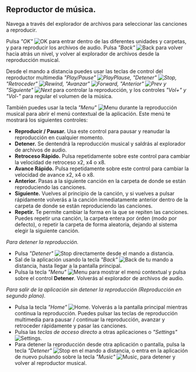 ## Reproductor de música.

Navega a través del explorador de archivos para seleccionar las canciones a reproducir.

Pulsa *"OK"* ![OK](http://static.energysistem.com/images/manuals/42162/5501c8043769d.jpg) para entrar dentro de las diferentes unidades y carpetas, y para reproducir los archivos de audio. Pulsa *"Back"* ![Back](http://static.energysistem.com/images/manuals/42162/5501c809057e9.jpg) para volver hacia atrás un nivel, y volver al explorador de archivos desde la reproducción musical.

Desde el mando a distancia puedes usar las teclas de control del reproductor multimedia *"Play/Pause" ![PlayPlause](http://static.energysistem.com/images/manuals/42162/5501c84d1a18d.jpg), "Detener" ![Stop](http://static.energysistem.com/images/manuals/42162/5501c871719ec.jpg), "Retroceder" ![Rewind](http://static.energysistem.com/images/manuals/42162/5501c8622030c.jpg), "Avanzar" ![Forward](http://static.energysistem.com/images/manuals/42162/5501c82085995.jpg), "Anterior" ![Prev](http://static.energysistem.com/images/manuals/42162/5501c859394dc.jpg) y "Siguiente" ![Next](http://static.energysistem.com/images/manuals/42162/5501c83524ac9.jpg)* para controlar la reproducción, y los controles *"Vol+" y "Vol-"* para regular el volumen de la música.

También puedes usar la tecla *"Menu"* ![Menu](http://static.energysistem.com/images/manuals/42162/5501c7fd28337.jpg) durante la reproducción musical para abrir el menú contextual de la aplicación. Este menú te mostrará los siguientes controles:

- **Reproducir / Pausar.** Usa este control para pausar y reanudar la reproducción en cualquier momento.
- **Detener.** Se dentendrá la reproducción musical y saldrás al explorador de archivos de audio.
- **Retroceso Rápido.** Pulsa repetidamente sobre este control para cambiar la velocidad de retroceso x2, x4 o x8.
- **Avance Rápido.** Pulsa repetidamente sobre este control para cambiar la velocidad de avance x2, x4 o x8.
- **Anterior.** Pasas a la siguiente canción en la carpeta de donde se están reproduciendo las canciones.
- **Siguiente.** Vuelves al principio de la canción, y si vuelves a pulsar rápidamente volverás a la canción inmediatamente anterior dentro de la carpeta de donde se están reproduciendo las canciones.
- **Repetir.** Te permite cambiar la forma en la que se repiten las canciones. Puedes repetir una canción, la carpeta entera por órden (modo por defecto), o repetir la carpeta de forma aleatoria, dejando al sistema elegir la siguiente canción.

*Para detener la reproducción.*
- Pulsa *"Detener"* ![Stop](http://static.energysistem.com/images/manuals/42162/5501c871719ec.jpg) directamente desde el mando a distancia.
- Sal de la aplicación usando la tecla *"Back"* ![Back](http://static.energysistem.com/images/manuals/42162/5501c809057e9.jpg) de tu mando a distancia, hasta llegar a la pantalla principal.
- Pulsa la tecla *"Menu"* ![Menu](http://static.energysistem.com/images/manuals/42162/5501c7fd28337.jpg) para mostrar el menú contextual y pulsa sobre el control **Detener**. Volverás al explorador de archivos de audio.

*Para salir de la aplicación sin detener la reproducción (Reproducción en segundo plano).*
- Pulsa la tecla *"Home"* ![Home](http://static.energysistem.com/images/manuals/42162/5501c8a118989.jpg). Volverás a la pantalla principal mientras continua la reproducción. Puedes pulsar las teclas de reproducción multimedia para pausar / continuar la reproducción, avanzar y retroceder rápidamente y pasar las canciones.
- Pulsa las *teclas de acceso directo* a otras aplicaciones o *"Settings"* ![Settings](http://static.energysistem.com/images/manuals/42162/5502ba509ab6c.jpg).
- Para detener la reproducción desde otra aplicación o pantalla, pulsa la tecla *"Detener"* ![Stop](http://static.energysistem.com/images/manuals/42162/5501c871719ec.jpg) en el mando a distancia, o entra en la aplicación de nuevo pulsando sobre la tecla *"Music"* ![Music](http://static.energysistem.com/images/manuals/42162/5502b706b536b.jpg), para detener y volver al reproductor musical.

